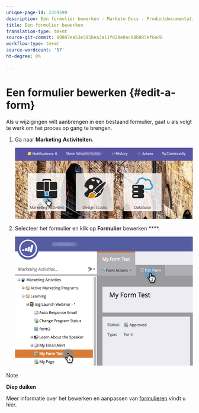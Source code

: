 ```yaml
---
unique-page-id: 2359590
description: Een formulier bewerken - Marketo Docs - Productdocumentatie
title: Een formulier bewerken
translation-type: tm+mt
source-git-commit: 00887ea53e395bea3a11fd28e0ac98b085ef6ed8
workflow-type: tm+mt
source-wordcount: '57'
ht-degree: 0%

---
```



# Een formulier bewerken {#edit-a-form}

Als u wijzigingen wilt aanbrengen in een bestaand formulier, gaat u als volgt te werk om het proces op gang te brengen.

1. Ga naar **Marketing** **Activiteiten**.

   ![](assets/login-marketing-activities.png)

1. Selecteer het formulier en klik op **Formulier** bewerken ****.

   ![](assets/editform.png)

>[!NOTE]
>
>**Diep duiken**
>
>Meer informatie over het bewerken en aanpassen van [formulieren](http://docs.marketo.com/display/docs/forms) vindt u hier.


